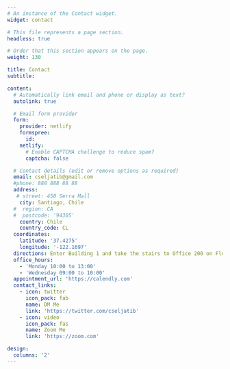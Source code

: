 ```yaml
---
# An instance of the Contact widget.
widget: contact

# This file represents a page section.
headless: true

# Order that this section appears on the page.
weight: 130

title: Contact
subtitle:

content:
  # Automatically link email and phone or display as text?
  autolink: true

  # Email form provider
  form:
    provider: netlify
    formspree:
      id:
    netlify:
      # Enable CAPTCHA challenge to reduce spam?
      captcha: false

  # Contact details (edit or remove options as required)
  email: cseljatib@gmail.com
  #phone: 888 888 88 88
  address:
   # street: 450 Serra Mall
    city: Santiago, Chile
  #  region: CA
  #  postcode: '94305'
    country: Chile
    country_code: CL
  coordinates:
    latitude: '37.4275'
    longitude: '-122.1697'
  directions: Enter Building 1 and take the stairs to Office 200 on Floor 2
  office_hours:
    - 'Monday 10:00 to 13:00'
    - 'Wednesday 09:00 to 10:00'
  appointment_url: 'https://calendly.com'
  contact_links:
    - icon: twitter
      icon_pack: fab
      name: DM Me
      link: 'https://twitter.com/cseljatib'
    - icon: video
      icon_pack: fas
      name: Zoom Me
      link: 'https://zoom.com'

design:
  columns: '2'
---
```

